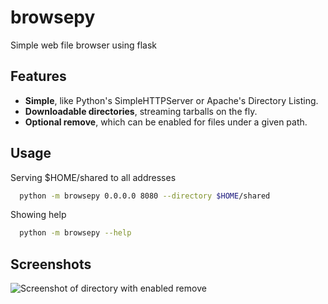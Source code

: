 browsepy
========

Simple web file browser using flask

Features
--------

* **Simple**, like Python's SimpleHTTPServer or Apache's Directory Listing.
* **Downloadable directories**, streaming tarballs on the fly.
* **Optional remove**, which can be enabled for files under a given path.

Usage
-----

Serving $HOME/shared to all addresses 

```bash
  python -m browsepy 0.0.0.0 8080 --directory $HOME/shared
```

Showing help

```bash
  python -m browsepy --help
```

Screenshots
-----------

![Screenshot of directory with enabled remove](https://raw.githubusercontent.com/ergoithz/browsepy/master/doc/screenshot.0.3.1-0.png)
